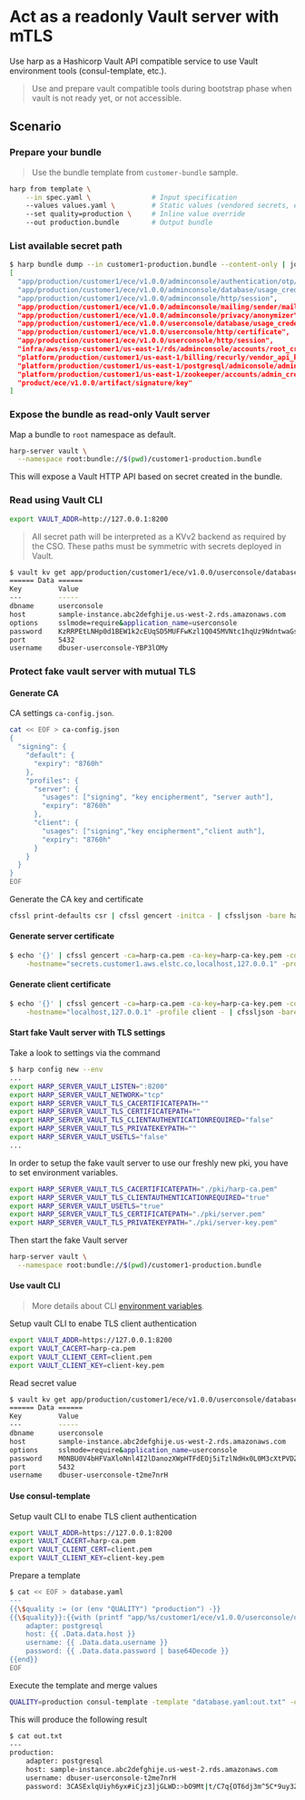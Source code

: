 # Act as a readonly Vault server with mTLS

Use harp as a Hashicorp Vault API compatible service to use Vault environment
tools (consul-template, etc.).

> Use and prepare vault compatible tools during bootstrap phase when vault is
> not ready yet, or not accessible.

## Scenario

### Prepare your bundle

> Use the bundle template from `customer-bundle` sample.

```sh
harp from template \
    --in spec.yaml \               # Input specification
    --values values.yaml \         # Static values (vendored secrets, etc.)
    --set quality=production \     # Inline value override
    --out production.bundle        # Output bundle
```

### List available secret path

```sh
$ harp bundle dump --in customer1-production.bundle --content-only | jq -r "keys"
[
  "app/production/customer1/ece/v1.0.0/adminconsole/authentication/otp/okta_api_key",
  "app/production/customer1/ece/v1.0.0/adminconsole/database/usage_credentials",
  "app/production/customer1/ece/v1.0.0/adminconsole/http/session",
  "app/production/customer1/ece/v1.0.0/adminconsole/mailing/sender/mailgun_api_key",
  "app/production/customer1/ece/v1.0.0/adminconsole/privacy/anonymizer",
  "app/production/customer1/ece/v1.0.0/userconsole/database/usage_credentials",
  "app/production/customer1/ece/v1.0.0/userconsole/http/certificate",
  "app/production/customer1/ece/v1.0.0/userconsole/http/session",
  "infra/aws/essp-customer1/us-east-1/rds/adminconsole/accounts/root_credentials",
  "platform/production/customer1/us-east-1/billing/recurly/vendor_api_key",
  "platform/production/customer1/us-east-1/postgresql/admiconsole/admin_credentials",
  "platform/production/customer1/us-east-1/zookeeper/accounts/admin_credentials",
  "product/ece/v1.0.0/artifact/signature/key"
]
```

### Expose the bundle as read-only Vault server

Map a bundle to `root` namespace as default.

```sh
harp-server vault \
  --namespace root:bundle://$(pwd)/customer1-production.bundle
```

This will expose a Vault HTTP API based on secret created in the bundle.

### Read using Vault CLI

```sh
export VAULT_ADDR=http://127.0.0.1:8200
```

> All secret path will be interpreted as a KVv2 backend as required by the CSO.
> These paths must be symmetric with secrets deployed in Vault.

```sh
$ vault kv get app/production/customer1/ece/v1.0.0/userconsole/database/usage_credentials
====== Data ======
Key         Value
---         -----
dbname      userconsole
host        sample-instance.abc2defghije.us-west-2.rds.amazonaws.com
options     sslmode=require&application_name=userconsole
password    KzRRPEtLNHp0d1BEW1k2cEUqSD5MUFFwKzl1Q045MVNtc1hqUz9NdntwaGsyUDRHRlM4SWtUJktFdzNYWSh2Zw==
port        5432
username    dbuser-userconsole-YBP3lOMy
```

### Protect fake vault server with mutual TLS

#### Generate CA

CA settings `ca-config.json`.

```sh
cat << EOF > ca-config.json
{
  "signing": {
    "default": {
      "expiry": "8760h"
    },
    "profiles": {
      "server": {
        "usages": ["signing", "key encipherment", "server auth"],
        "expiry": "8760h"
      },
      "client": {
        "usages": ["signing","key encipherment","client auth"],
        "expiry": "8760h"
      }
    }
  }
}
EOF
```

Generate the CA key and certificate

```sh
cfssl print-defaults csr | cfssl gencert -initca - | cfssljson -bare harp-ca
```

#### Generate server certificate

```sh
$ echo '{}' | cfssl gencert -ca=harp-ca.pem -ca-key=harp-ca-key.pem -config=ca-config.json \
    -hostname="secrets.customer1.aws.elstc.co,localhost,127.0.0.1" -profile server - | cfssljson -bare server
```

#### Generate client certificate

```sh
$ echo '{}' | cfssl gencert -ca=harp-ca.pem -ca-key=harp-ca-key.pem -config=ca-config.json \
    -hostname="localhost,127.0.0.1" -profile client - | cfssljson -bare client
```

#### Start fake Vault server with TLS settings

Take a look to settings via the command

```sh
$ harp config new --env
...
export HARP_SERVER_VAULT_LISTEN=":8200"
export HARP_SERVER_VAULT_NETWORK="tcp"
export HARP_SERVER_VAULT_TLS_CACERTIFICATEPATH=""
export HARP_SERVER_VAULT_TLS_CERTIFICATEPATH=""
export HARP_SERVER_VAULT_TLS_CLIENTAUTHENTICATIONREQUIRED="false"
export HARP_SERVER_VAULT_TLS_PRIVATEKEYPATH=""
export HARP_SERVER_VAULT_USETLS="false"
...
```

In order to setup the fake vault server to use our freshly new pki, you have to
set environment variables.

```sh
export HARP_SERVER_VAULT_TLS_CACERTIFICATEPATH="./pki/harp-ca.pem"
export HARP_SERVER_VAULT_TLS_CLIENTAUTHENTICATIONREQUIRED="true"
export HARP_SERVER_VAULT_USETLS="true"
export HARP_SERVER_VAULT_TLS_CERTIFICATEPATH="./pki/server.pem"
export HARP_SERVER_VAULT_TLS_PRIVATEKEYPATH="./pki/server-key.pem"
```

Then start the fake Vault server

```sh
harp-server vault \
  --namespace root:bundle://$(pwd)/customer1-production.bundle
```

#### Use vault CLI

> More details about CLI [environment variables](https://www.vaultproject.io/docs/commands).

Setup vault CLI to enabe TLS client authentication

```sh
export VAULT_ADDR=https://127.0.0.1:8200
export VAULT_CACERT=harp-ca.pem
export VAULT_CLIENT_CERT=client.pem
export VAULT_CLIENT_KEY=client-key.pem
```

Read secret value

```sh
$ vault kv get app/production/customer1/ece/v1.0.0/userconsole/database/usage_credentials
====== Data ======
Key         Value
---         -----
dbname      userconsole
host        sample-instance.abc2defghije.us-west-2.rds.amazonaws.com
options     sslmode=require&application_name=userconsole
password    M0NBU0V4bHFVaXloNnl4I2lDanozXWpHTFdEOj5iTzlNdHx0L0M3cXtPVDZkajNtXjVDKjl1eTNaemVUVWldaw==
port        5432
username    dbuser-userconsole-t2me7nrH
```

#### Use consul-template

Setup vault CLI to enabe TLS client authentication

```sh
export VAULT_ADDR=https://127.0.0.1:8200
export VAULT_CACERT=harp-ca.pem
export VAULT_CLIENT_CERT=client.pem
export VAULT_CLIENT_KEY=client-key.pem
```

Prepare a template

```sh
$ cat << EOF > database.yaml
---
{{\$quality := (or (env "QUALITY") "production") -}}
{{\$quality}}:{{with (printf "app/%s/customer1/ece/v1.0.0/userconsole/database/usage_credentials" \$quality) | secret }}
    adapter: postgresql
    host: {{ .Data.data.host }}
    username: {{ .Data.data.username }}
    password: {{ .Data.data.password | base64Decode }}
{{end}}
EOF
```

Execute the template and merge values

```sh
QUALITY=production consul-template -template "database.yaml:out.txt" -once
```

This will produce the following result

```sh
$ cat out.txt
---
production:
    adapter: postgresql
    host: sample-instance.abc2defghije.us-west-2.rds.amazonaws.com
    username: dbuser-userconsole-t2me7nrH
    password: 3CASExlqUiyh6yx#iCjz3]jGLWD:>bO9Mt|t/C7q{OT6dj3m^5C*9uy3ZzeTUi]k
```
